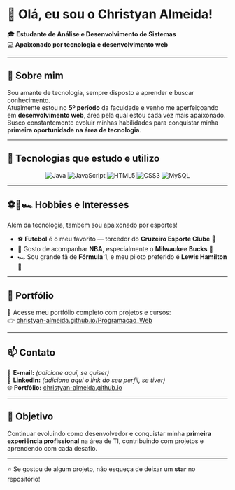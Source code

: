 # 👋 Olá, eu sou o Christyan Almeida!

🎓 **Estudante de Análise e Desenvolvimento de Sistemas**  
💻 **Apaixonado por tecnologia e desenvolvimento web**

---

## 🚀 Sobre mim

Sou amante de tecnologia, sempre disposto a aprender e buscar conhecimento.  
Atualmente estou no **5º período** da faculdade e venho me aperfeiçoando em **desenvolvimento web**, área pela qual estou cada vez mais apaixonado.  
Busco constantemente evoluir minhas habilidades para conquistar minha **primeira oportunidade na área de tecnologia**.  

---

## 🧠 Tecnologias que estudo e utilizo

<div align="center">

![Java](https://img.shields.io/badge/Java-%23ED8B00.svg?style=for-the-badge&logo=openjdk&logoColor=white)
![JavaScript](https://img.shields.io/badge/JavaScript-%23323330.svg?style=for-the-badge&logo=javascript&logoColor=%23F7DF1E)
![HTML5](https://img.shields.io/badge/HTML5-%23E34F26.svg?style=for-the-badge&logo=html5&logoColor=white)
![CSS3](https://img.shields.io/badge/CSS3-%231572B6.svg?style=for-the-badge&logo=css3&logoColor=white)
![MySQL](https://img.shields.io/badge/MySQL-%2300f.svg?style=for-the-badge&logo=mysql&logoColor=white)

</div>

---

## ⚽🏀🏎️ Hobbies e Interesses

Além da tecnologia, também sou apaixonado por esportes!  
- ⚽ **Futebol** é o meu favorito — torcedor do **Cruzeiro Esporte Clube** 💙  
- 🏀 Gosto de acompanhar **NBA**, especialmente o **Milwaukee Bucks** 🦌  
- 🏎️ Sou grande fã de **Fórmula 1**, e meu piloto preferido é **Lewis Hamilton** 🏁  

---

## 📂 Portfólio

🔗 Acesse meu portfólio completo com projetos e cursos:  
👉 [christyan-almeida.github.io/Programacao_Web](https://christyan-almeida.github.io/Programacao_Web/#cursos)

---

## 📫 Contato

📧 **E-mail:** *(adicione aqui, se quiser)*  
💼 **LinkedIn:** *(adicione aqui o link do seu perfil, se tiver)*  
🌐 **Portfólio:** [christyan-almeida.github.io](https://christyan-almeida.github.io/Programacao_Web/#cursos)

---

## 🌱 Objetivo

Continuar evoluindo como desenvolvedor e conquistar minha **primeira experiência profissional** na área de TI, contribuindo com projetos e aprendendo com cada desafio.

---

⭐ Se gostou de algum projeto, não esqueça de deixar um **star** no repositório!
